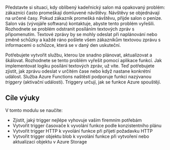 Představte si situaci, kdy oblíbený kadeřnický salon má opakovaný problém: zákazníci často promeškají domluvené návštěvy. Návštěvy se objednávají na určené časy. Pokud zákazník promešká návštěvu, přijde salon o peníze. Salon vás (vývojáře softwaru) kontaktuje, abyste tento problém vyřešili. Rozhodnete se problém odstranit posíláním textových zpráv s připomenutím. Textové zprávy by se mohly odeslat při naplánování nebo změně schůzky a každé ráno pošlete všem zákazníkům textovou zprávu s informacemi o schůzce, která se v daný den uskuteční.

Potřebujete vytvořit službu, kterou lze snadno plánovat, aktualizovat a škálovat. Rozhodnete se tento problém vyřešit pomocí aplikace funkcí. Jak implementovat logiku posílání textových zpráv, už víte. Teď potřebujete zjistit, jak zprávu odeslat v určitém čase nebo když nastane konkrétní událost. Služba Azure Functions naštěstí podporuje funkci nazývanou _triggery_ (aktivační události). Triggery určují, jak se funkce Azure spouštějí.

## <a name="learning-objectives"></a>Cíle výuky

V tomto modulu se naučíte:
- Zjistit, jaký trigger nejlépe vyhovuje vašim firemním potřebám
- Vytvořit trigger časovače k vyvolání funkce podle konzistentního plánu
- Vytvořit trigger HTTP k vyvolání funkce při přijetí požadavku HTTP
- Vytvořit trigger objektu blob k vyvolání funkce při vytvoření nebo aktualizaci objektu v Azure Storage